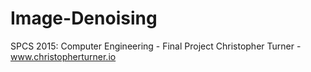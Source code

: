 # Image-Denoising
SPCS 2015: Computer Engineering - Final Project
Christopher Turner - www.christopherturner.io
